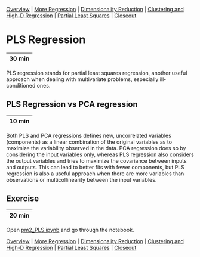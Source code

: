 [Overview](./00_overview.md) |
[More Regression](./01_regression.md) |
[Dimensionality Reduction](./02_dimreduction.md) |
[Clustering and High-D Regression](./03_clusteringAndHigherD.md) |
[Partial Least Squares](./04_PLS.md)  |
[Closeout](./05_closeout.md)

# PLS Regression

| 30 min |
| ------ |

PLS regression stands for partial least squares regression, another useful approach when dealing with multivariate problems, especially ill-conditioned ones.

## PLS Regression vs PCA regression

| 10 min |
| ------ |

Both PLS and PCA regressions defines new, uncorrelated variables (components) as a linear combination of the original variables as to maximize the variability observed in the data. PCA regression does so by considering the input variables only, whereas PLS regression also considers the output variables and tries to maximize the covariance between inputs and outputs. This can lead to better fits with fewer components, but PLS regression is also a useful approach when there are more variables than observations or multicollinearity between the input variables.

## Exercise

| 20 min |
| ------ |

Open [pm2_PLS.ipynb](../notebooks/pm2_PLS.ipynb) and go through the notebook.

[Overview](./00_overview.md) |
[More Regression](./01_regression.md) |
[Dimensionality Reduction](./02_dimreduction.md) |
[Clustering and High-D Regression](./03_clusteringAndHigherD.md) |
[Partial Least Squares](./04_PLS.md)  |
[Closeout](./05_closeout.md)
